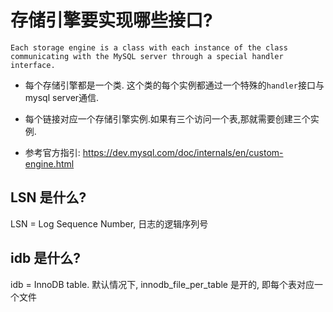 # 存储引擎要实现哪些接口?

```
Each storage engine is a class with each instance of the class communicating with the MySQL server through a special handler interface.
```

- 每个存储引擎都是一个类. 这个类的每个实例都通过一个特殊的`handler`接口与mysql server通信.
- 每个链接对应一个存储引擎实例.如果有三个访问一个表,那就需要创建三个实例. 

- 参考官方指引: https://dev.mysql.com/doc/internals/en/custom-engine.html

## LSN 是什么?

LSN = Log Sequence Number, 日志的逻辑序列号

## idb 是什么?

idb = InnoDB table. 默认情况下, innodb_file_per_table 是开的, 即每个表对应一个文件